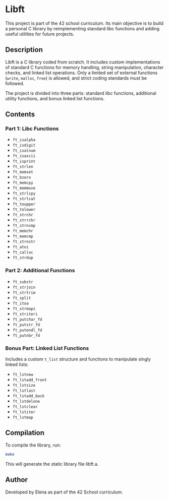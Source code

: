 # Libft

This project is part of the 42 school curriculum. Its main objective is to build a personal C library by reimplementing standard libc functions and adding useful utilities for future projects.

## Description

Libft is a C library coded from scratch. It includes custom implementations of standard C functions for memory handling, string manipulation, character checks, and linked list operations. Only a limited set of external functions (`write`, `malloc`, `free`) is allowed, and strict coding standards must be followed.

The project is divided into three parts: standard libc functions, additional utility functions, and bonus linked list functions.

## Contents

### Part 1: Libc Functions

- `ft_isalpha`
- `ft_isdigit`
- `ft_isalnum`
- `ft_isascii`
- `ft_isprint`
- `ft_strlen`
- `ft_memset`
- `ft_bzero`
- `ft_memcpy`
- `ft_memmove`
- `ft_strlcpy`
- `ft_strlcat`
- `ft_toupper`
- `ft_tolower`
- `ft_strchr`
- `ft_strrchr`
- `ft_strncmp`
- `ft_memchr`
- `ft_memcmp`
- `ft_strnstr`
- `ft_atoi`
- `ft_calloc`
- `ft_strdup`

### Part 2: Additional Functions

- `ft_substr`
- `ft_strjoin`
- `ft_strtrim`
- `ft_split`
- `ft_itoa`
- `ft_strmapi`
- `ft_striteri`
- `ft_putchar_fd`
- `ft_putstr_fd`
- `ft_putendl_fd`
- `ft_putnbr_fd`

### Bonus Part: Linked List Functions

Includes a custom `t_list` structure and functions to manipulate singly linked lists:

- `ft_lstnew`
- `ft_lstadd_front`
- `ft_lstsize`
- `ft_lstlast`
- `ft_lstadd_back`
- `ft_lstdelone`
- `ft_lstclear`
- `ft_lstiter`
- `ft_lstmap`

## Compilation

To compile the library, run:

```bash
make

```
This will generate the static library file libft.a.

## Author

Developed by Elena as part of the 42 School curriculum.

